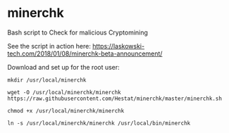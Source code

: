 # minerchk
Bash script to Check for malicious Cryptomining

See the script in action here: https://laskowski-tech.com/2018/01/08/minerchk-beta-announcement/

Download and set up for the root user:

 `mkdir /usr/local/minerchk`

 `wget -O /usr/local/minerchk/minerchk https://raw.githubusercontent.com/Hestat/minerchk/master/minerchk.sh`

 `chmod +x /usr/local/minerchk/minerchk`
 
  `ln -s /usr/local/minerchk/minerchk /usr/local/bin/minerchk`


